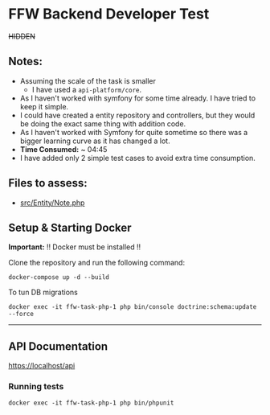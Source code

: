 # FFW Backend Developer Test

<strike>HIDDEN</strike>

## Notes:
* Assuming the scale of the task is smaller
  * I have used a `api-platform/core`.
* As I haven't worked with symfony for some time already. I have tried to keep it simple. 
* I could have created a entity repository and controllers, but they would be doing the exact same thing with addition code.
* As I haven't worked with Symfony for quite sometime so there was a bigger learning curve as it has changed a lot.
* **Time Consumed:** ~ 04:45
* I have added only 2 simple test cases to avoid extra time consumption.


## Files to assess:

* [src/Entity/Note.php](https://github.com/mubasharkk/ffw-task/blob/main/src/Entity/Note.php)

## Setup & Starting Docker

**Important:** !! Docker must be installed !!

Clone the repository and run the following command:

```
docker-compose up -d --build

```

To tun DB migrations

```
docker exec -it ffw-task-php-1 php bin/console doctrine:schema:update --force
```


---

## API Documentation

[https://localhost/api](https://localhost/api)

### Running tests

```
docker exec -it ffw-task-php-1 php bin/phpunit
```
